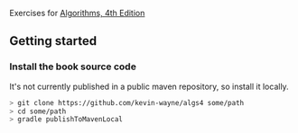 Exercises for [Algorithms, 4th Edition](http://algs4.cs.princeton.edu/home/)

## Getting started

### Install the book source code

It's not currently published in a public maven repository, so install it
locally.

```sh
> git clone https://github.com/kevin-wayne/algs4 some/path
> cd some/path
> gradle publishToMavenLocal
```
